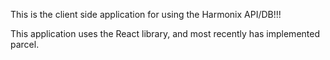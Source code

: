 This is the client side application for using the Harmonix API/DB!!!

This application uses the React library, and most recently has implemented parcel. 

